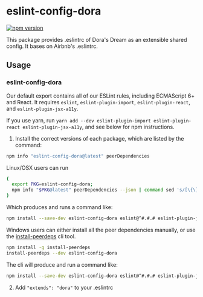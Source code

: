 # eslint-config-dora

[![npm version](https://badge.fury.io/js/eslint-config-dora.svg)](http://badge.fury.io/js/eslint-config-dora)

This package provides .eslintrc of Dora's Dream as an extensible shared config. It bases on Airbnb's .eslintrc.

## Usage

### eslint-config-dora

Our default export contains all of our ESLint rules, including ECMAScript 6+ and React. It requires `eslint`, `eslint-plugin-import`, `eslint-plugin-react`, and `eslint-plugin-jsx-a11y`.

If you use yarn, run `yarn add --dev eslint-plugin-import eslint-plugin-react eslint-plugin-jsx-a11y`, and see below for npm instructions.

1. Install the correct versions of each package, which are listed by the command:

  ```sh
  npm info "eslint-config-dora@latest" peerDependencies
  ```

  Linux/OSX users can run

  ```sh
  (
    export PKG=eslint-config-dora;
    npm info "$PKG@latest" peerDependencies --json | command sed 's/[\{\},]//g ; s/: /@/g' | xargs npm install --save-dev "$PKG@latest"
  )
  ```

  Which produces and runs a command like:

  ```sh
  npm install --save-dev eslint-config-dora eslint@^#.#.# eslint-plugin-jsx-a11y@^#.#.# eslint-plugin-import@^#.#.# eslint-plugin-react@^#.#.#
  ```

  Windows users can either install all the peer dependencies manually, or use the [install-peerdeps](https://github.com/nathanhleung/install-peerdeps) cli tool.

  ```sh
  npm install -g install-peerdeps
  install-peerdeps --dev eslint-config-dora
  ```

  The cli will produce and run a command like:

  ```sh
  npm install --save-dev eslint-config-dora eslint@^#.#.# eslint-plugin-jsx-a11y@^#.#.# eslint-plugin-import@^#.#.# eslint-plugin-react@^#.#.#
  ```

2. Add `"extends": "dora"` to your .eslintrc
